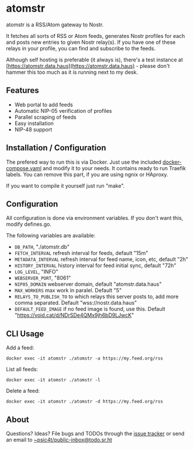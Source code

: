 # atomstr

atomstr is a RSS/Atom gateway to Nostr.

It fetches all sorts of RSS or Atom feeds, generates Nostr profiles for each and posts new entries to given Nostr relay(s). If you have one of these relays in your profile, you can find and subscribe to the feeds.

Although self hosting is preferable (it always is), there's a test instance at [https://atomstr.data.haus](https://atomstr.data.haus) - please don't hammer this too much as it is running next to my desk.

## Features

- Web portal to add feeds
- Automatic NIP-05 verification of profiles
- Parallel scraping of feeds
- Easy installation
- NIP-48 support

## Installation / Configuration

The prefered way to run this is via Docker. Just use the included [docker-compose.yaml](https://git.sr.ht/~psic4t/atomstr/blob/master/docker-compose.yaml) and modify it to your needs. It contains ready to run Traefik labels. You can remove this part, if you are using ngnix or HAproxy.

If you want to compile it yourself just run "make". 


## Configuration

All configuration is done via environment variables. If you don't want this, modify defines.go.

The following variables are available:

- `DB_PATH`, "./atomstr.db"
- `FETCH_INTERVAL` refresh interval for feeds, default "15m"
- `METADATA_INTERVAL` refresh interval for feed name, icon, etc, default "2h"
- `HISTORY_INTERVAL` history interval for feed initial sync, default "72h"
- `LOG_LEVEL`, "INFO"
- `WEBSERVER_PORT`, "8061"
- `NIP05_DOMAIN` webserver domain, default  "atomstr.data.haus"
- `MAX_WORKERS` max work in paralel. Default "5"
- `RELAYS_TO_PUBLISH_TO` to which relays this server posts to, add more comma separated. Default "wss://nostr.data.haus"
- `DEFAULT_FEED_IMAGE` if no feed image is found, use this. Default "https://void.cat/d/NDrSDe4QMx9jh6bD9LJwcK"

## CLI Usage

Add a feed:

    docker exec -it atomstr ./atomstr -a https://my.feed.org/rss

List all feeds:

    docker exec -it atomstr ./atomstr -l


Delete a feed:

    docker exec -it atomstr ./atomstr -d https://my.feed.org/rss


## About

Questions? Ideas? File bugs and TODOs through the [issue
tracker](https://todo.sr.ht/~psic4t/atomstr) or send an email to
[~psic4t/public-inbox@todo.sr.ht](mailto:~psic4t/public-inbox@todo.sr.ht)
